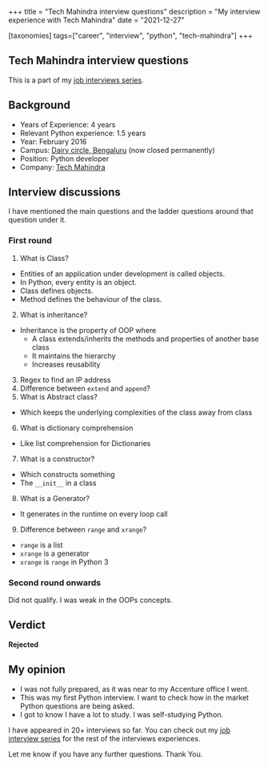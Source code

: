 +++
title = "Tech Mahindra interview questions"
description = "My interview experience with Tech Mahindra"
date = "2021-12-27"

[taxonomies]
tags=["career", "interview", "python", "tech-mahindra"]
+++

## Tech Mahindra interview questions

This is a part of my [job interviews series](https://blog.soumendrak.com/series/job-interview). 

## Background

- Years of Experience: 4 years
- Relevant Python experience: 1.5 years
- Year: February 2016
- Campus: [Dairy circle, Bengaluru](https://goo.gl/maps/CXiZy97eBWPz5UPM7) (now closed permanently)
- Position: Python developer
- Company: [Tech Mahindra](https://www.techmahindra.com/)

## Interview discussions

I have mentioned the main questions and the ladder questions around that question under it.

### First round

1. What is Class?
  - Entities of an application under development is called objects.
  - In Python, every entity is an object.
  - Class defines objects.
  - Method defines the behaviour of the class.
2. What is inheritance?
 - Inheritance is the property of OOP where
   - A class extends/inherits the methods and properties of another base class
   - It maintains the hierarchy
   - Increases reusability
3. Regex to find an IP address
4. Difference between `extend` and `append`?
5. What is Abstract class?
  - Which keeps the underlying complexities of the class away from class
6. What is dictionary comprehension
  - Like list comprehension for Dictionaries
7. What is a constructor?
  - Which constructs something
  - The `__init__` in a class
8. What is a Generator?
  - It generates in the runtime on every loop call
9. Difference between `range` and `xrange`?
- `range` is a list
-	`xrange` is a generator
-	`xrange` is `range` in Python 3
	
### Second round onwards

Did not qualify. I was weak in the OOPs concepts.

## Verdict

**Rejected**

## My opinion

- I was not fully prepared, as it was near to my Accenture office I went.
- This was my first Python interview. I want to check how in the market Python questions are being asked. 
- I got to know I have a lot to study. I was self-studying Python.

I have appeared in 20+ interviews so far. You can check out my [job interview series](https://blog.soumendrak.com/series/job-interview) for the rest of the interviews experiences.

Let me know if you have any further questions. Thank You.
